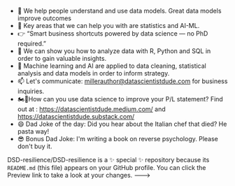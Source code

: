 - 👋 We help people understand and use data models. Great data models improve outcomes  
- 👀 Key areas that we can help you with are statistics and AI-ML.
- 👉 “Smart business shortcuts powered by data science — no PhD required.” 
- 🌱 We can show you how to analyze data with R, Python and SQL in order to gain valuable insights.
- 💞️ Machine learning and AI are applied to data cleaning, statistical analysis and data models in order to inform strategy.
- 📫 Let's communicate: millerauthor@datascientistdude.com for business inquiries.
- 🏍️💨How can you use data science to improve your P/L statement? Find out at : https://datascientistdude.medium.com/ and https://datascientistdude.substack.com/
- 😄 Dad Joke of the day: Did you hear about the Italian chef that died? He pasta way!
- 😎 Bonus Dad Joke: I'm writing a book on reverse psychology. Please don't buy it.

DSD-resilience/DSD-resilience is a ✨ special ✨ repository because its `README.md` (this file) appears on your GitHub profile.
You can click the Preview link to take a look at your changes.
--->
